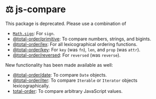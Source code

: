 :balance_scale: js-compare
==

This package is deprecated. Please use a combination of

  - [`Math.sign`](https://developer.mozilla.org/en-US/docs/Web/JavaScript/Reference/Global_Objects/Math/sign):
    For `sign`.
  - [@total-order/primitive](https://github.com/total-order/primitive):
    To compare numbers, strings, and bigints.
  - [@total-order/lex](https://github.com/total-order/lex):
    For all lexicographical ordering functions.
  - [@total-order/key](https://github.com/total-order/key):
    For `key` (was `fn`), `len`, and `prop` (was `attr`).
  - [@total-order/reversed](https://github.com/total-order/reversed):
    For `reversed` (was `reverse`).

New functionality has been made available as well:

  - [@total-order/date](https://github.com/total-order/date):
    To compare `Date` objects.
  - [@total-order/iter](https://github.com/total-order/iter):
    To compare `Iterable` or `Iterator` objects lexicographically.
  - [total-order](https://github.com/total-order/any):
    To compare arbitrary JavaScript values.
